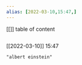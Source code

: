 ```yaml
---
alias: [2022-03-10,15:47,]
---
```

[[]]
table of content
```toc
```

[[2022-03-10]] 15:47

```query
"albert einstein"
```